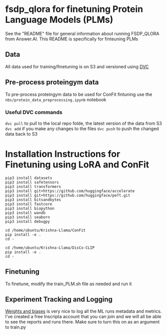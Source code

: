 # fsdp_qlora for finetuning Protein Language Models (PLMs)

See the "README" file for general information about running FSDP_QLORA from Answer.AI. This README is specifically for finteuning PLMs 

## Data
All data used for training/finetuning is on S3 and versioned using [DVC](https://dvc.org/doc/start)

## Pre-process proteingym data
To pre-process proteingym data to be used for ConFit fintuning use the ```nbs/protein_data_preprocessing.ipynb``` notebook

### Useful DVC commands
```dvc pull``` to pull to the local repo folde, the latest version of the data from S3
```dvc add``` if you make any changes to the files
```dvc push``` to push the changed data back to S3

# Installation Instructions for Finetuning using LoRA and ConFit
```
pip3 install datasets
pip3 install safetensors
pip3 install transformers
pip3 install git+https://github.com/huggingface/accelerate
pip3 install git+https://github.com/huggingface/peft.git
pip3 install bitsandbytes
pip3 install fastcore
pip3 install biopython
pip3 install wandb
pip3 install seaborn
pip3 install debugpy
```

```
cd /home/ubuntu/Krishna-Llama/ConFit
pip install -e .
cd -

cd /home/ubuntu/Krishna-Llama/DisCo-CLIP
pip install -e .
cd -
```

## Finetuning
To finetune, modify the train_PLM.sh file as needed and run it

## Experiment Tracking and Logging
[Weights and biases](https://wandb.ai/inscripta/) is very nice to log all the ML runs metadata and metrics. I've created a free Inscripta account that you can join and we will all be able to see the reports and runs there. Make sure to turn this on as an argument to train.py
